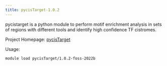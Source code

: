```yaml
---
title: pycisTarget-1.0.2
---
```

pycistarget is a python module to perform motif enrichment analysis in sets of
 regions with different tools and identify high confidence TF cistromes.

Project Homepage: [pycisTarget](https://pycistarget.readthedocs.io/)

Usage:
```
module load pycisTarget/1.0.2-foss-2022b
```
